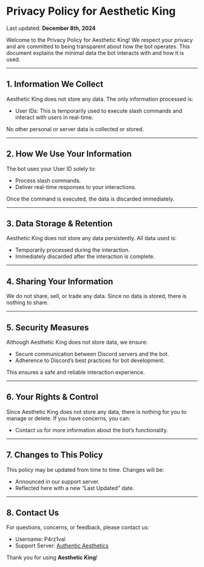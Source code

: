 # Privacy Policy for Aesthetic King 
Last updated: **December 8th, 2024**

Welcome to the Privacy Policy for Aesthetic King! We respect your privacy and are committed to being transparent about how the bot operates. This document explains the minimal data the bot interacts with and how it is used.


---

## 1. Information We Collect

Aesthetic King does not store any data. The only information processed is:
 - User IDs: This is temporarily used to execute slash commands and interact with users in real-time.

No other personal or server data is collected or stored.


---

## 2. How We Use Your Information

The bot uses your User ID solely to:
 - Process slash commands.
 - Deliver real-time responses to your interactions.

Once the command is executed, the data is discarded immediately.


---

## 3. Data Storage & Retention

Aesthetic King does not store any data persistently. All data used is:
 - Temporarily processed during the interaction.
 - Immediately discarded after the interaction is complete.


---

## 4. Sharing Your Information

We do not share, sell, or trade any data. Since no data is stored, there is nothing to share.

---

## 5. Security Measures

Although Aesthetic King does not store data, we ensure:
 - Secure communication between Discord servers and the bot.
 - Adherence to Discord’s best practices for bot development.


This ensures a safe and reliable interaction experience.


---

## 6. Your Rights & Control

Since Aesthetic King does not store any data, there is nothing for you to manage or delete. If you have concerns, you can:
 - Contact us for more information about the bot’s functionality.


---

## 7. Changes to This Policy

This policy may be updated from time to time. Changes will be:
 - Announced in our support server.
 - Reflected here with a new “Last Updated” date.


---

## 8. Contact Us

For questions, concerns, or feedback, please contact us:
 - Username: P4rz1val
 - Support Server: [Authentic Aesthetics](<https://discord.gg/gWVNterjmH>)


Thank you for using **Aesthetic King**!